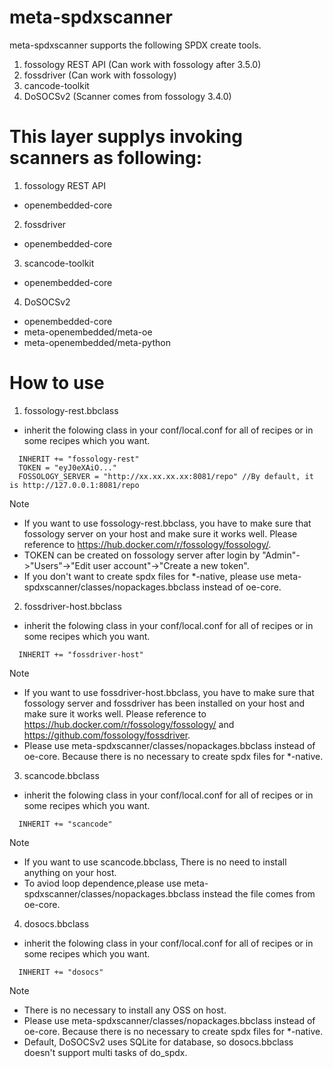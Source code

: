 # meta-spdxscanner

meta-spdxscanner supports the following SPDX create tools.
1. fossology REST API (Can work with fossology after 3.5.0)
2. fossdriver (Can work with fossology)
3. cancode-toolkit
4. DoSOCSv2 (Scanner comes from fossology 3.4.0)

# This layer supplys invoking scanners as following:

1. fossology REST API
- openembedded-core

2. fossdriver
- openembedded-core

3. scancode-toolkit
- openembedded-core

4. DoSOCSv2
- openembedded-core
- meta-openembedded/meta-oe
- meta-openembedded/meta-python

# How to use

1.  fossology-rest.bbclass
- inherit the folowing class in your conf/local.conf for all of recipes or
  in some recipes which you want.

```
  INHERIT += "fossology-rest"
  TOKEN = "eyJ0eXAiO..."
  FOSSOLOGY_SERVER = "http://xx.xx.xx.xx:8081/repo" //By default, it is http://127.0.0.1:8081/repo
```
Note
- If you want to use fossology-rest.bbclass, you have to make sure that fossology server on your host and make sure it works well.
  Please reference to https://hub.docker.com/r/fossology/fossology/.
- TOKEN can be created on fossology server after login by "Admin"->"Users"->"Edit user account"->"Create a new token".
- If you don't want to create spdx files for *-native, please use meta-spdxscanner/classes/nopackages.bbclass instead of oe-core.

2.  fossdriver-host.bbclass
- inherit the folowing class in your conf/local.conf for all of recipes or
  in some recipes which you want.

```
  INHERIT += "fossdriver-host"
```
Note
- If you want to use fossdriver-host.bbclass, you have to make sure that fossology server and fossdriver has been installed on your host and make sure it works well.
  Please reference to https://hub.docker.com/r/fossology/fossology/ and https://github.com/fossology/fossdriver.
- Please use meta-spdxscanner/classes/nopackages.bbclass instead of oe-core. Because there is no necessary to create spdx files for *-native.
  
3.  scancode.bbclass
- inherit the folowing class in your conf/local.conf for all of recipes or
  in some recipes which you want.

```
  INHERIT += "scancode"
```
Note
- If you want to use scancode.bbclass, There is no need to install anything on your host.
- To aviod loop dependence,please use meta-spdxscanner/classes/nopackages.bbclass instead the file comes from oe-core.


4. dosocs.bbclass 
- inherit the folowing class in your conf/local.conf for all of recipes or
  in some recipes which you want.

```
  INHERIT += "dosocs"
```
Note
- There is no necessary to install any OSS on host.
- Please use meta-spdxscanner/classes/nopackages.bbclass instead of oe-core. Because there is no necessary to create spdx files for *-native.
- Default, DoSOCSv2 uses SQLite for database, so dosocs.bbclass doesn't support multi tasks of do_spdx.
